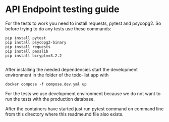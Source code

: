 # API Endpoint testing guide

For the tests to work you need to install requests, pytest and psycopg2. So before trying to do any tests use these commands:
```
pip install pytest
pip install psycopg2-binary
pip install requests
pip install passlib
pip install bcrypt==3.2.2


```

After installing the needed dependencies start the development environment in the folder of the todo-list app with

```
docker compose -f compose.dev.yml up
```

For the tests we use development environment because we do not want to run the tests with the production database.

After the containers have started just run pytest command on command line from this directory where this readme.md file also exists.